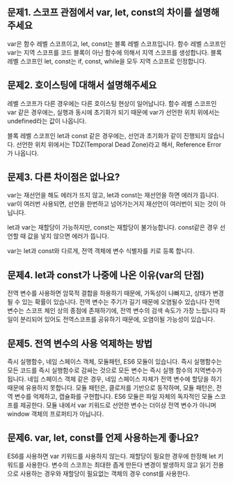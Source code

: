 ## 문제1. 스코프 관점에서 var, let, const의 차이를 설명해 주세요

var은 함수 레벨 스코프이고, let, const는 블록 레벨 스코프입니다.
함수 레벨 스코프인 var는 지역 스코프를 코드 블록이 아닌 함수에 의해서 지역 스코프를 생성합니다.
블록 레벨 스코프인 let, const는 if, const, while을 모두 지역 스코프로 인정합니다.

## 문제2. 호이스팅에 대해서 설명해주세요

레벨 스코프가 다른 경우에는 다른 호이스팅 현상이 일어납니다.
함수 레벨 스코프인 var 같은 경우에는, 실행과 동시에 초기화가 되기 때문에 var가 선언한 위치 위에서는 undefined라는 값이 나옵니다.

블록 레벨 스코프인 let과 const 같은 경우에는, 선언과 초기화가 같이 진행되지 않습니다.
선언한 위치 위에서는 TDZ(Temporal Dead Zone)라고 해서, Reference Error가 나옵니다.

## 문제3. 다른 차이점은 없나요?

var는 재선언을 해도 에러가 뜨지 않고, let과 const는 재선언을 하면 에러가 뜹니다.
var이 여러번 사용되면, 선언을 한번하고 넘어가는거지 재선언이 여러번이 되는 것이 아닙니다.

let과 var는 재할당이 가능하지만, const는 재할당이 불가능합니다.
const같은 경우 선언할 때 값을 넣지 않으면 에러가 뜹니다.

var는 let과 const와 다르게, 전역 객체에 변수 식별자를 키로 등록 합니다.

## 문제4. let과 const가 나중에 나온 이유(var의 단점)

전역 변수를 사용하면 암묵적 결합을 하용하기 때문에, 가독성이 나빠지고, 상태가 변경될 수 있는 확률이 있습니다.
전역 변수는 주기가 길기 때문에 오염될수 있습니다
전역 변수는 스코프 체인 상의 종점에 존재하기에, 전역 변수의 검색 속도가 가장 느립니다
파일이 분리되어 있어도 전역스코프를 공유하기 때문에, 오염이될 가능성이 있습니다.

## 문제5. 전역 변수의 사용 억제하는 방법

즉시 실행함수, 네임 스페이스 객체, 모듈패턴, ES6 모듈이 있습니다.
즉시 실행함수는 모든 코드를 즉시 실행함수로 감싸는 것으로 모든 변수는 즉시 실행 함수의 지역변수가 됩니다.
네임 스페이스 객체 같은 경우, 네임 스페이스 자체가 전역 변수에 할당을 하기 때문에 유용하지 못합니다.
모듈 패턴은, 클로저를 기반으로 동작하며, 모듈 패턴은, 전역 변수를 억제하고, 캡슐화를 구현합니다.
ES6 모듈은 파일 자체의 독자적인 모듈 스코프를 제공한다. 모듈 내에서 var 키워드로 선언한 변수는 더이상 전역 변수가 아니며 window 객체의 프로퍼티가 아닙니다.

## 문제6. var, let, const를 언제 사용하는게 좋나요?

ES6를 사용하면 var 키워드를 사용하지 않는다.
재할당이 필요한 경우에 한정해 let 키워드를 사용한다. 변수의 스코프는 최대한 좁게 만든다
변경이 발생하지 않고 읽기 전용으로 사용하는 경우와 재할당이 필요없는 객체의 경우 const를 사용한다.
